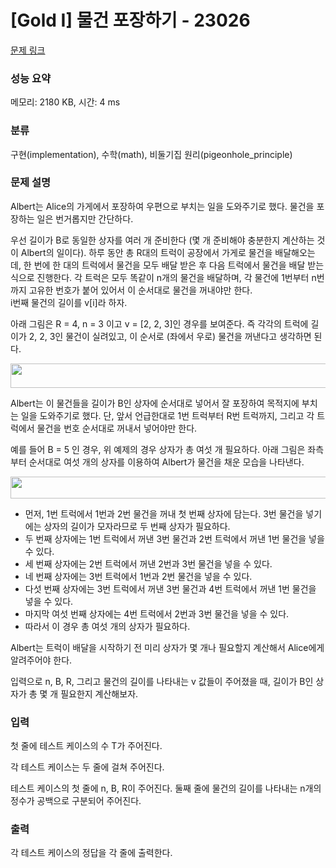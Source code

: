 # [Gold I] 물건 포장하기 - 23026 

[문제 링크](https://www.acmicpc.net/problem/23026) 

### 성능 요약

메모리: 2180 KB, 시간: 4 ms

### 분류

구현(implementation), 수학(math), 비둘기집 원리(pigeonhole_principle)

### 문제 설명

<p>Albert는 Alice의 가게에서 포장하여 우편으로 부치는 일을 도와주기로 했다. 물건을 포장하는 일은 번거롭지만 간단하다.</p>

<p>우선 길이가 B로 동일한 상자를 여러 개 준비한다 (몇 개 준비해야 충분한지 계산하는 것이 Albert의 일이다). 하루 동안 총 R대의 트럭이 공장에서 가게로 물건을 배달해오는데, 한 번에 한 대의 트럭에서 물건을 모두 배달 받은 후 다음 트럭에서 물건을 배달 받는 식으로 진행한다. 각 트럭은 모두 똑같이 n개의 물건을 배달하며, 각 물건에 1번부터 n번까지 고유한 번호가 붙어 있어서 이 순서대로 물건을 꺼내야만 한다.<br>
i번째 물건의 길이를 v[i]라 하자.</p>

<p>아래 그림은 R = 4, n = 3 이고 v = [2, 2, 3]인 경우를 보여준다. 즉 각각의 트럭에 길이가 2, 2, 3인 물건이 실려있고, 이 순서로 (좌에서 우로) 물건을 꺼낸다고 생각하면 된다.</p>

<p style="text-align: center;"><img alt="" src="https://upload.acmicpc.net/ba309e77-c866-4fb3-969e-76334f492349/-/preview/" style="height: 39px; width: 600px;"></p>

<p>Albert는 이 물건들을 길이가 B인 상자에 순서대로 넣어서 잘 포장하여 목적지에 부치는 일을 도와주기로 했다. 단, 앞서 언급한대로 1번 트럭부터 R번 트럭까지, 그리고 각 트럭에서 물건을 번호 순서대로 꺼내서 넣어야만 한다.</p>

<p>예를 들어 B = 5 인 경우, 위 예제의 경우 상자가 총 여섯 개 필요하다. 아래 그림은 좌측부터 순서대로 여섯 개의 상자를 이용하여 Albert가 물건을 채운 모습을 나타낸다.</p>

<p style="text-align: center;"><img alt="" src="https://upload.acmicpc.net/f225b9ff-4cdb-4656-b233-01f419ea71ea/-/preview/" style="height: 35px; width: 600px;"></p>

<ul>
	<li>먼저, 1번 트럭에서 1번과 2번 물건을 꺼내 첫 번째 상자에 담는다. 3번 물건을 넣기에는 상자의 길이가 모자라므로 두 번째 상자가 필요하다.</li>
	<li>두 번째 상자에는 1번 트럭에서 꺼낸 3번 물건과 2번 트럭에서 꺼낸 1번 물건을 넣을 수 있다.</li>
	<li>세 번째 상자에는 2번 트럭에서 꺼낸 2번과 3번 물건을 넣을 수 있다.</li>
	<li>네 번째 상자에는 3번 트럭에서 1번과 2번 물건을 넣을 수 있다.</li>
	<li>다섯 번째 상자에는 3번 트럭에서 꺼낸 3번 물건과 4번 트럭에서 꺼낸 1번 물건을 넣을 수 있다.</li>
	<li>마지막 여섯 번째 상자에는 4번 트럭에서 2번과 3번 물건을 넣을 수 있다.</li>
	<li>따라서 이 경우 총 여섯 개의 상자가 필요하다.</li>
</ul>

<p>Albert는 트럭이 배달을 시작하기 전 미리 상자가 몇 개나 필요할지 계산해서 Alice에게 알려주어야 한다.</p>

<p>입력으로 n, B, R, 그리고 물건의 길이를 나타내는 v 값들이 주어졌을 때, 길이가 B인 상자가 총 몇 개 필요한지 계산해보자.</p>

### 입력 

 <p>첫 줄에 테스트 케이스의 수 T가 주어진다.</p>

<p>각 테스트 케이스는 두 줄에 걸쳐 주어진다.</p>

<p>테스트 케이스의 첫 줄에 n, B, R이 주어진다. 둘째 줄에 물건의 길이를 나타내는 n개의 정수가 공백으로 구분되어 주어진다. </p>

### 출력 

 <p>각 테스트 케이스의 정답을 각 줄에 출력한다.</p>


